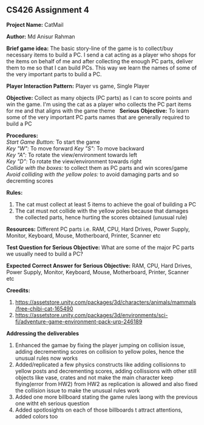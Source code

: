 ## CS426 Assignment 4

**Project Name:** CatMail

**Author:** Md Anisur Rahman

**Brief game idea:** The basic story-line of the game is to collect/buy necessary items to build a PC. I send a cat acting as a player who shops for the items on behalf of me and after collecting the enough PC parts, deliver them to me so that I can build PCs. This way we learn the names of some of the very important parts to build a PC.

**Player Interaction Pattern:** Player vs game, Single Player

**Objective:** Collect as many objects (PC parts) as I can to score points and win the game. I'm using the cat as a player who collects the PC part items for me and that aligns with the game theme
 
**Serious Objective:** To learn some of the very important PC parts names that are generally required to build a PC

**Procedures:**  
*Start Game Button:* To start the game  
*Key "W":* To move forward 
*Key "S":* To move backward  
*Key "A":* To rotate the view/environment towards left  
*Key "D":* To rotate the view/environment towards right  
*Collide with the boxes:* to collect them as PC parts and win scores/game
*Avoid colliding with the yellow poles:* to avoid damaging parts and so decremting scores

**Rules:**
1. The cat must collect at least 5 items to achieve the goal of building a PC
2. The cat must not collide with the yellow poles because that damages the collected parts, hence hurting the scores obtained (unusual rule)

**Resources:**
Different PC parts i.e. RAM, CPU, Hard Drives, Power Supply, Monitor, Keyboard, Mouse, Motherboard, Printer, Scanner etc

**Test Question for Serious Objective:** What are some of the major PC parts we usually need to build a PC?

**Expected Correct Answer for Serious Objective:** RAM, CPU, Hard Drives, Power Supply, Monitor, Keyboard, Mouse, Motherboard, Printer, Scanner etc

**Creedits:**
1. https://assetstore.unity.com/packages/3d/characters/animals/mammals/free-chibi-cat-165490
2. https://assetstore.unity.com/packages/3d/environments/sci-fi/adventure-game-environment-pack-urp-246189




**Addressing the deliverables**
1. Enhanced the gamae by fixing the player jumping on collision issue, adding decrementing scores on collision to yellow poles, hence the unusual rules now works
2. Added/replicated a few physics constructs like adding collisionns to yellow posts and decrementing scores, adding collissions with other still objects like vase, crates and not make  the main character keep flying(error from HW2) from HW2 as replication is allowed and also fixed the collision issue to make the unusual rules work
3. Added one more billboard stating the game rules laong with the previous one witht eh serious question
4. Added spotlosights on each of those billboards t attract attentions, added colors too
